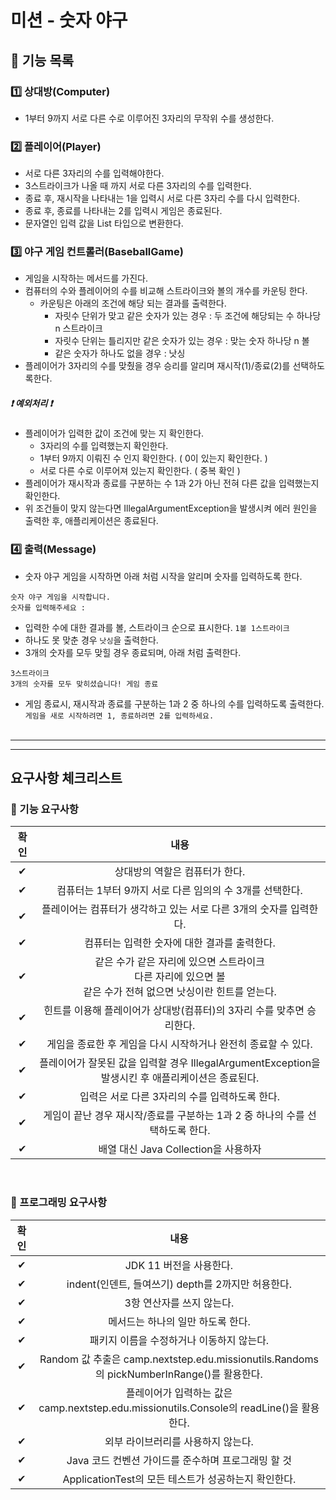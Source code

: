 # 미션 - 숫자 야구

## 📃 **기능 목록**
### 1️⃣ 상대방(Computer)
- 1부터 9까지 서로 다른 수로 이루어진 3자리의 무작위 수를 생성한다.

### 2️⃣ 플레이어(Player)
- 서로 다른 3자리의 수를 입력해야한다.
- 3스트라이크가 나올 때 까지 서로 다른 3자리의 수를 입력한다.
- 종료 후, 재시작을 나타내는 1을 입력시 서로 다른 3자리 수를 다시 입력한다.
- 종료 후, 종료를 나타내는 2를 입력시 게임은 종료된다.
- 문자열인 입력 값을 List<Integer> 타입으로 변환한다.

### 3️⃣ 야구 게임 컨트롤러(BaseballGame)
- 게임을 시작하는 메서드를 가진다.
- 컴퓨터의 수와 플레이어의 수를 비교해 스트라이크와 볼의 개수를 카운팅 한다.
  - 카운팅은 아래의 조건에 해당 되는 결과를 출력한다.
    - 자릿수 단위가 맞고 같은 숫자가 있는 경우 : 두 조건에 해당되는 수 하나당 n 스트라이크
    - 자릿수 단위는 틀리지만 같은 숫자가 있는 경우 : 맞는 숫자 하나당 n 볼
    - 같은 숫자가 하나도 없을 경우 : 낫싱
- 플레이어가 3자리의 수를 맞췄을 경우 승리를 알리며 재시작(1)/종료(2)를 선택하도록한다.

##### ❗ **예외처리** ❗
- 플레이어가 입력한 값이 조건에 맞는 지 확인한다.
  - 3자리의 수를 입력했는지 확인한다.
  - 1부터 9까지 이뤄진 수 인지 확인한다. ( 0이 있는지 확인한다. )
  - 서로 다른 수로 이루어져 있는지 확인한다. ( 중복 확인 )
- 플레이어가 재시작과 종료를 구분하는 수 1과 2가 아닌 전혀 다른 값을 입력했는지 확인한다.
- 위 조건들이 맞지 않는다면 IllegalArgumentException을 발생시켜 에러 원인을 출력한 후, 애플리케이션은 종료된다.

### 4️⃣ 출력(Message)
- 숫자 야구 게임을 시작하면 아래 처럼 시작을 알리며 숫자를 입력하도록 한다.
````
숫자 야구 게임을 시작합니다.
숫자를 입력해주세요 :
````
- 입력한 수에 대한 결과를 볼, 스트라이크 순으로 표시한다. ``1볼 1스트라이크``
- 하나도 못 맞춘 경우 ``낫싱``을 출력한다.
- 3개의 숫자를 모두 맞힐 경우 종료되며, 아래 처럼 출력한다.<br>
````
3스트라이크
3개의 숫자를 모두 맞히셨습니다! 게임 종료
````
- 게임 종료시, 재시작과 종료를 구분하는 1과 2 중 하나의 수를 입력하도록 출력한다.<br>
````게임을 새로 시작하려면 1, 종료하려면 2를 입력하세요.````<br><br>
---


---
## **요구사항 체크리스트**
### 🚀 기능 요구사항
|  확인  |                                   내용                                   |
|:----:|:----------------------------------------------------------------------:|
|✔|                           상대방의 역할은 컴퓨터가 한다.                            |
|  ✔   |                   컴퓨터는 1부터 9까지 서로 다른 임의의 수 3개를 선택한다.                   |
|✔|                 플레이어는 컴퓨터가 생각하고 있는 서로 다른 3개의 숫자를 입력한다.                 |
| ✔|                       컴퓨터는 입력한 숫자에 대한 결과를 출력한다.                        |
| ✔ | 같은 수가 같은 자리에 있으면 스트라이크<br/>다른 자리에 있으면 볼<br/>같은 수가 전혀 없으면 낫싱이란 힌트를 얻는다. |
| ✔ |                힌트를 이용해 플레이어가 상대방(컴퓨터)의 3자리 수를 맞추면 승리한다.                |
|✔|                  게임을 종료한 후 게임을 다시 시작하거나 완전히 종료할 수 있다.                  |
| ✔|   플레이어가 잘못된 값을 입력할 경우 IllegalArgumentException을 발생시킨 후 애플리케이션은 종료된다.    |
|✔|                      입력은 서로 다른 3자리의 수를 입력하도록 한다.                       |
|✔|             게임이 끝난 경우 재시작/종료를 구분하는 1과 2 중 하나의 수를 선택하도록 한다.             |
|✔|                      배열 대신 Java Collection을 사용하자                       |
<br>

### 🎯 프로그래밍 요구사항
|  확인  |                                       내용                                        |
|:----:|:-------------------------------------------------------------------------------:|
|  ✔   |                                JDK 11 버전을 사용한다.                                 |
| ✔ |                       indent(인덴트, 들여쓰기) depth를 2까지만 허용한다.                       |
|  ✔ |                                 3항 연산자를 쓰지 않는다.                                 |
|  ✔ |                               메서드는 하나의 일만 하도록 한다.                               |
|  ✔ |                             패키지 이름을 수정하거나 이동하지 않는다.                             |
| ✔ | Random 값 추출은 camp.nextstep.edu.missionutils.Randoms의 pickNumberInRange()를 활용한다. |
| ✔ |     플레이어가 입력하는 값은 camp.nextstep.edu.missionutils.Console의 readLine()을 활용한다.      |
|  ✔ |                               외부 라이브러리를 사용하지 않는다.                               |
|  ✔ |                         Java 코드 컨벤션 가이드를 준수하며 프로그래밍 할 것                         |
|  ✔ |                      ApplicationTest의 모든 테스트가 성공하는지 확인한다.                       |
